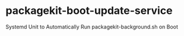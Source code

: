 # packagekit-boot-update-service
Systemd Unit to Automatically Run packagekit-background.sh on Boot
